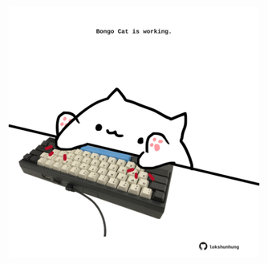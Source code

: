 <!-- built at 09/03/2024, 08:00:39 UTC -->
<p align="center">
  <img width="500" height="500" src="./ReadmeImage.svg">
</p>
